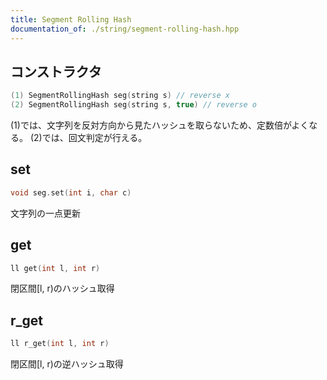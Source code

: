 ```yaml
---
title: Segment Rolling Hash
documentation_of: ./string/segment-rolling-hash.hpp
---
```


## コンストラクタ

```cpp
(1) SegmentRollingHash seg(string s) // reverse x
(2) SegmentRollingHash seg(string s, true) // reverse o
```

(1)では、文字列を反対方向から見たハッシュを取らないため、定数倍がよくなる。
(2)では、回文判定が行える。

## set

```cpp
void seg.set(int i, char c)
```

文字列の一点更新

## get

```cpp
ll get(int l, int r)
```

閉区間[l, r)のハッシュ取得

## r_get

```cpp
ll r_get(int l, int r)
```

閉区間[l, r)の逆ハッシュ取得